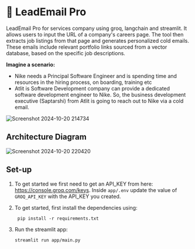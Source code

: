 # 📧 LeadEmail Pro
LeadEmail Pro for services company using groq, langchain and streamlit. It allows users to input the URL of a company's careers page. The tool then extracts job listings from that page and generates personalized cold emails. These emails include relevant portfolio links sourced from a vector database, based on the specific job descriptions. 

**Imagine a scenario:**

- Nike needs a Principal Software Engineer and is spending time and resources in the hiring process, on boarding, training etc
- Atlit is Software Development company can provide a dedicated software development engineer to Nike. So, the business development executive (Saptarshi) from Atlit is going to reach out to Nike via a cold email.

![Screenshot 2024-10-20 214734](https://github.com/user-attachments/assets/ef271ecb-420a-423e-bcd4-20249dc384f2)

## Architecture Diagram


![Screenshot 2024-10-20 220420](https://github.com/user-attachments/assets/7b9cb7f1-3f51-4579-9b19-b0a9ede0a484)

## Set-up
1. To get started we first need to get an API_KEY from here: https://console.groq.com/keys. Inside `app/.env` update the value of `GROQ_API_KEY` with the API_KEY you created. 


2. To get started, first install the dependencies using:
    ```commandline
     pip install -r requirements.txt
    ```
   
3. Run the streamlit app:
   ```commandline
   streamlit run app/main.py
   ```
   

